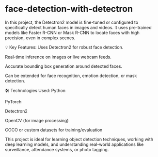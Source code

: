 # face-detection-with-detectron

In this project, the Detectron2 model is fine-tuned or configured to specifically detect human faces in images and videos. It uses pre-trained models like Faster R-CNN or Mask R-CNN to locate faces with high precision, even in complex scenes.

💡 Key Features:
Uses Detectron2 for robust face detection.

Real-time inference on images or live webcam feeds.

Accurate bounding box generation around detected faces.

Can be extended for face recognition, emotion detection, or mask detection.

🛠️ Technologies Used:
Python

PyTorch

Detectron2

OpenCV (for image processing)

COCO or custom datasets for training/evaluation

This project is ideal for learning object detection techniques, working with deep learning models, and understanding real-world applications like surveillance, attendance systems, or photo tagging.

